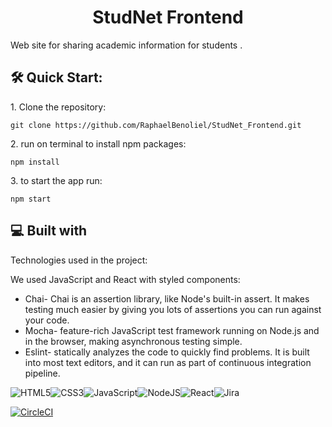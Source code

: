 <h1 align="center" id="title">StudNet Frontend</h1>

<p id="description">Web site for sharing academic information for students .</p>

<h2>🛠️ Quick Start:</h2>

<p>1. Clone the repository: </p>

```
git clone https://github.com/RaphaelBenoliel/StudNet_Frontend.git
```
<p>2. run on terminal to install npm packages: </p>

```
npm install
```
<p>3. to start the app run: </p>

```
npm start
```
  
<h2>💻 Built with</h2>

Technologies used in the project:

We used JavaScript and React with styled components:
-	Chai- Chai is an assertion library, like Node's built-in assert. It makes testing much easier by giving you lots of assertions you can run against your code.
-	Mocha- feature-rich JavaScript test framework running on Node.js and in the browser, making asynchronous testing simple.
-	Eslint- statically analyzes the code to quickly find problems. It is built into most text editors, and it can run as part of continuous integration pipeline.


   ![HTML5](https://img.shields.io/badge/html5-%23E34F26.svg?style=for-the-badge&logo=html5&logoColor=white)![CSS3](https://img.shields.io/badge/css3-%231572B6.svg?style=for-the-badge&logo=css3&logoColor=white)![JavaScript](https://img.shields.io/badge/javascript-%23323330.svg?style=for-the-badge&logo=javascript&logoColor=%23F7DF1E)![NodeJS](https://img.shields.io/badge/node.js-6DA55F?style=for-the-badge&logo=node.js&logoColor=white)![React](https://img.shields.io/badge/react-%2320232a.svg?style=for-the-badge&logo=react&logoColor=%2361DAFB)![Jira](https://img.shields.io/badge/jira-%230A0FFF.svg?style=for-the-badge&logo=jira&logoColor=white)


[![CircleCI](https://dl.circleci.com/status-badge/img/gh/RaphaelBenoliel/StudNet_Frontend/tree/main.svg?style=svg)](https://dl.circleci.com/status-badge/redirect/gh/RaphaelBenoliel/StudNet_Frontend/tree/main)
